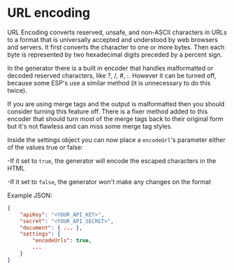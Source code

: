 # URL encoding

URL Encoding converts reserved, unsafe, and non-ASCII characters in URLs to a format that is universally accepted and understood by web browsers and servers. It first converts the character to one or more bytes. Then each byte is represented by two hexadecimal digits preceded by a percent sign.

In the generator there is a built in encoder that handles malformatted or decoded reserved characters, like ?, /, #, :. However it can be turned off, because some ESP's use a similar method (it is unnecessary to do this twice).


If you are using merge tags and the output is malformatted then you should consider turning this feature off. There is a fixer method added to this encoder that should turn most of the merge tags back to their original form but it's not flawless and can miss some merge tag styles.

Inside the settings object you can now place a `encodeUrl`'s parameter either of the values true or false:

-If it set to `true`, the generator will encode the escaped characters in the HTML

-If it set to `false`, the generator won't make any changes on the format

Example JSON:

```json
{
	"apiKey": "<YOUR_API_KEY>",
	"secret": "<YOUR_API_SECRET>",
	"document": { ... },
	"settings": {
		"encodeUrls": true,
		...
	}
}
```
